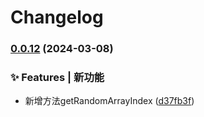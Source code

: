 # Changelog

### [0.0.12](https://github.com/hacxy/tianjie/compare/v0.0.11...v0.0.12) (2024-03-08)


### ✨ Features | 新功能

* 新增方法getRandomArrayIndex ([d37fb3f](https://github.com/hacxy/tianjie/commit/d37fb3fe5b678c7939b5793686efae189365b980))
